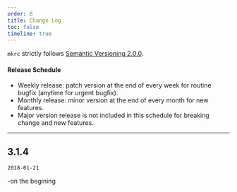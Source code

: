```yaml
---
order: 6
title: Change Log
toc: false
timeline: true
---
```


`mkrc` strictly follows [Semantic Versioning 2.0.0](http://semver.org/).

#### Release Schedule

* Weekly release: patch version at the end of every week for routine bugfix (anytime for urgent bugfix).
* Monthly release: minor version at the end of every month for new features.
* Major version release is not included in this schedule for breaking change and new features.

---

## 3.1.4

`2018-01-21`

-on the begining
